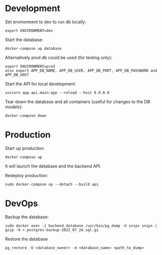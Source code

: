 # Development

Set environment to dev to run db locally:

```
export ENVIRONMENT=dev
```

Start the database:

```
docker-compose up database
```

Alternatively prod db could be used (for testing only):

```
export ENVIRONMENT=prod
also export APP_DB_NAME, APP_DB_USER, APP_DB_PORT, APP_DB_PASSWORD and APP_DB_HOST
```

Start the API for local development:

```
uvicorn app.api.main:app --reload --host 0.0.0.0
```

Tear down the database and all containers (useful for changes to the DB models):

```
docker-compose down
```

# Production

Start up production

```
docker-compose up
```

It will launch the database and the backend API.

Redeploy production:

```
sudo docker-compose up --detach --build api
```

# DevOps

Backup the database:

```
sudo docker exec -i backend_database /usr/bin/pg_dump -U snips snips | gzip -9 > postgres-backup-2022_07_24.sql.gz
```

Restore the database

```
pg_restore -U <database_owner> -d <database_name> <path_to_dump>
```